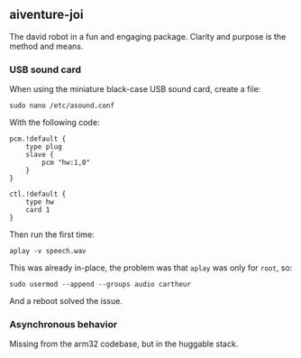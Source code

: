 ## aiventure-joi

The david robot in a fun and engaging package. Clarity and purpose is the method and means.

### USB sound card

When using the miniature black-case USB sound card, create a file:

`sudo nano /etc/asound.conf`

With the following code:
```
pcm.!default {
	type plug
	slave {
		pcm "hw:1,0"
	}
}

ctl.!default {
	type hw
	card 1
}
```
Then run the first time:

`aplay -v speech.wav`

This was already in-place, the problem was that `aplay` was only for `root`, so:

`sudo usermod --append --groups audio cartheur`

And a reboot solved the issue.

### Asynchronous behavior

Missing from the arm32 codebase, but in the huggable stack.
